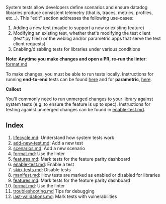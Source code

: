 System tests allow developers define scenarios and ensure datadog libraries produce consistent telemetry (that is, traces, metrics, profiles, etc...). This "edit" section addresses the following use-cases:

1. Adding a new test (maybe to support a new or existing feature)
2. Modifying an existing test, whether that's modifying the test client (test*.py files) or the weblog and/or parametric apps that serve the test client requests)
3. Enabling/disabling tests for libraries under various conditions

**Note: Anytime you make changes and open a PR, re-run the linter**: [format.md](docs/edit/format.md)

To make changes, you must be able to run tests locally. Instructions for running **end-to-end** tests can be found [here](https://github.com/DataDog/system-tests/blob/main/docs/execute/README.md#run-tests) and for **parametric**, [here](https://github.com/DataDog/system-tests/blob/main/docs/scenarios/parametric.md#running-the-tests).

**Callout**

You'll commonly need to run unmerged changes to your library against system tests (e.g. to ensure the feature is up to spec). Instructions for testing against unmerged changes can be found in [enable-test.md](./enable-test.md).

## Index
1. [lifecycle.md](./lifecycle.md): Understand how system tests work
2. [add-new-test.md](./add-new-test.md): Add a new test
3. [scenarios.md](./scenarios.md): Add a new scenario
4. [format.md](./format.md): Use the linter
5. [features.md](./features.md): Mark tests for the feature parity dashboard
6. [enable-test.md](./enable-test.md): Enable a test
7. [skip-tests.md](./skip-tests.md): Disable tests
8. [manifest.md](./manifest.md): How tests are marked as enabled or disabled for libraries
9. [features.md](./features.md): Mark tests for the feature parity dashboard
10. [format.md](./format.md): Use the linter
11. [troubleshooting.md](./troubleshooting.md) Tips for debugging
12. [iast-validations.md](./iast-validations.md): Mark tests with vulnerabilities
